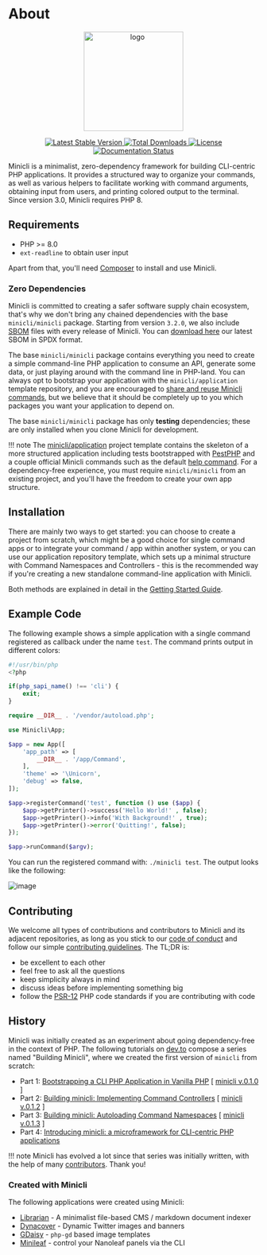 # About
<p align="center">
<img src="https://minicli.dev/images/minicli_logo_term_pink.png" align="center" alt="logo" title="Minicli logo" alt="Minicli Logo" width="200">
</p>

<p align="center">
    <a href="//packagist.org/packages/minicli/minicli">
        <img src="https://poser.pugx.org/minicli/minicli/v" alt="Latest Stable Version" title="Latest Stable Version">
    </a>
    <a href="//packagist.org/packages/minicli/minicli">
        <img src="https://poser.pugx.org/minicli/minicli/downloads" alt="Total Downloads" title="Total Downloads">
    </a>
    <a href="//packagist.org/packages/minicli/minicli">
        <img src="https://poser.pugx.org/minicli/minicli/license" alt="License" title="License">
    </a>
    <a href="https://docs.minicli.dev/en/latest/?badge=latest">
        <img src="https://readthedocs.org/projects/minicliphp/badge/?version=latest" alt="Documentation Status" title="Documentation Status">
    </a>
</p>

Minicli is a minimalist, zero-dependency framework for building CLI-centric PHP applications. It provides a structured way to organize your commands, as well as various helpers to facilitate working with command arguments, obtaining input from users, and printing colored output to the terminal. Since version 3.0, Minicli requires PHP 8.

## Requirements

- PHP >= 8.0
- `ext-readline` to obtain user input

Apart from that, you'll need [Composer](https://getcomposer.org/) to install and use Minicli.

### Zero Dependencies 
Minicli is committed to creating a safer software supply chain ecosystem, that's why we don't bring any chained dependencies with the base `minicli/minicli` package. Starting from version `3.2.0`, we also include [SBOM](https://en.wikipedia.org/wiki/Software_supply_chain) files with every release of Minicli. You can [download here](https://github.com/minicli/minicli/releases/download/3.2.0/sbom.spdx) our latest SBOM in SPDX format.

The base `minicli/minicli` package contains everything you need to create a simple command-line PHP application to consume an API, generate some data, or just playing around with the command line in PHP-land.
You can always opt to bootstrap your application with the `minicli/application` template repository, and you are encouraged to [share and reuse Minicli commands](/sharing_commands), but we believe that it should be completely up to you which packages you want your application to depend on.

The base `minicli/minicli` package has only **testing** dependencies; these are only installed when you clone Minicli for development.

!!! note 
    The [minicli/application](https://github.com/minicli/application) project template contains the skeleton of a more structured application including tests bootstrapped with [PestPHP](https://pestphp.com/) and a couple official Minicli commands such as the default [help command](https://github.com/minicli/command-help). 
    For a dependency-free experience, you must require `minicli/minicli` from an existing project, and you'll have the freedom to create your own app structure.

## Installation

There are mainly two ways to get started: you can choose to create a project from scratch, which might be a good choice for single command apps or to integrate your command / app within another system, or you can use our application repository template, which sets up a minimal structure with Command Namespaces and Controllers - this is the recommended way if you're creating a new standalone command-line application with Minicli.

Both methods are explained in detail in the [Getting Started Guide](/getting_started).

## Example Code

The following example shows a simple application with a single command registered as callback under the name `test`. The command prints output in different colors:

```php
#!/usr/bin/php
<?php

if(php_sapi_name() !== 'cli') {
    exit;
}

require __DIR__ . '/vendor/autoload.php';

use Minicli\App;

$app = new App([
    'app_path' => [
        __DIR__ . '/app/Command',
    ],
    'theme' => '\Unicorn', 
    'debug' => false,
]);

$app->registerCommand('test', function () use ($app) {
    $app->getPrinter()->success('Hello World!' , false);
    $app->getPrinter()->info('With Background!' , true);
    $app->getPrinter()->error('Quitting!', false);
});

$app->runCommand($argv);
```

You can run the registered command with: `./minicli test`. The output looks like the following:

![image](./images/output_index.png "Image of a terminal with the output of the code above.")

## Contributing

We welcome all types of contributions and contributors to Minicli and its adjacent repositories, as long as you stick to our [code of conduct](https://github.com/minicli/minicli/blob/main/CODE_OF_CONDUCT.md) and follow our simple [contributing guidelines](https://github.com/minicli/minicli/blob/main/CONTRIBUTING.md). The TL;DR is:

- be excellent to each other
- feel free to ask all the questions
- keep simplicity always in mind
- discuss ideas before implementing something big
- follow the [PSR-12](https://www.php-fig.org/psr/psr-12/) PHP code standards if you are contributing with code

## History

Minicli was initially created as an experiment about going dependency-free in the context of PHP. The following tutorials on [dev.to](https://dev.to/erikaheidi) compose a series named "Building Minicli", where we created the first version of `minicli` from scratch:

 - Part 1: [Bootstrapping a CLI PHP Application in Vanilla PHP](https://dev.to/erikaheidi/bootstrapping-a-cli-php-application-in-vanilla-php-4ee) [ [minicli v.0.1.0](https://github.com/erikaheidi/minicli/tree/0.1.0) ]
 - Part 2: [Building minicli: Implementing Command Controllers](https://dev.to/erikaheidi/php-in-the-command-line-implementing-command-controllers-13lh) [ [minicli v.0.1.2](https://github.com/erikaheidi/minicli/tree/0.1.2) ]
 - Part 3: [Building minicli: Autoloading Command Namespaces](https://dev.to/erikaheidi/building-minicli-autoloading-command-namespaces-3ljm) [ [minicli v.0.1.3](https://github.com/erikaheidi/minicli/tree/0.1.3) ]
 - Part 4: [Introducing minicli: a microframework for CLI-centric PHP applications](https://dev.to/erikaheidi/introducing-minicli-a-microframework-for-cli-centric-php-applications-44ik)

!!! note
    Minicli has evolved a lot since that series was initially written, with the help of many [contributors](https://github.com/minicli/minicli/blob/main/CONTRIBUTORS.md). Thank you!

### Created with Minicli

The following applications were created using Minicli:

- [Librarian](https://github.com/librarianphp/librarian) - A minimalist file-based CMS / markdown document indexer
- [Dynacover](https://github.com/erikaheidi/dynacover) - Dynamic Twitter images and banners
- [GDaisy](https://github.com/erikaheidi/gdaisy) - `php-gd` based image templates
- [Minileaf](https://github.com/erikaheidi/minileaf) - control your Nanoleaf panels via the CLI
